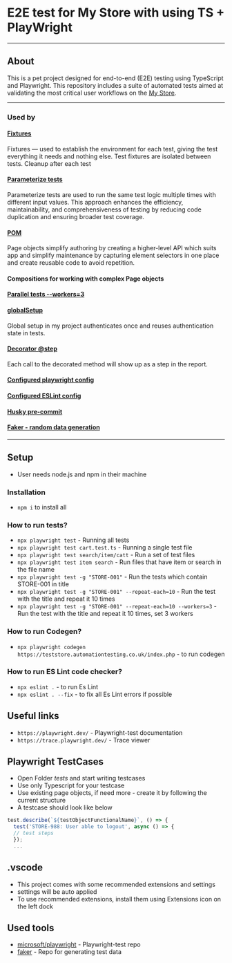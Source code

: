 # E2E test for My Store with using TS + PlayWright

---

## About

This is a pet project designed for end-to-end (E2E) testing using TypeScript and Playwright. This repository includes a suite of automated tests aimed at validating the most critical user workflows on the [My Store](https://teststore.automationtesting.co.uk/index.php).

---

### Used by

#### [Fixtures](https://playwright.dev/docs/test-fixtures#introduction)

Fixtures — used to establish the environment for each test, giving the test everything it needs and nothing else. Test fixtures are isolated between tests. Cleanup after each test

#### [Parameterize tests](https://playwright.dev/docs/test-parameterize#parameterized-tests)

Parameterize tests are used to run the same test logic multiple times with different input values. This approach enhances the efficiency, maintainability, and comprehensiveness of testing by reducing code duplication and ensuring broader test coverage.

#### [POM](https://playwright.dev/docs/pom)

Page objects simplify authoring by creating a higher-level API which suits app and simplify maintenance by capturing element selectors in one place and create reusable code to avoid repetition.

#### Compositions for working with complex Page objects

#### [Parallel tests --workers=3](https://playwright.dev/docs/test-parallel)

#### [globalSetup](https://playwright.dev/docs/test-global-setup-teardown#option-2-configure-globalsetup-and-globalteardown)

Global setup in my project authenticates once and reuses authentication state in tests.

#### [Decorator @step](https://playwright.dev/docs/api/class-test#test-step)

Each call to the decorated method will show up as a step in the report.

#### [Configured playwright config](https://playwright.dev/docs/test-configuration)

#### [Configured ESLint config](https://eslint.org/docs/latest/use/configure/)

#### [Husky pre-commit](https://typicode.github.io/husky/)

#### [Faker - random data generation](https://www.npmjs.com/package/@faker-js/faker)

---

## Setup

- User needs node.js and npm in their machine

### Installation

- `npm i` to install all

### How to run tests?

- `npx playwright test` - Running all tests
- `npx playwright test cart.test.ts` - Running a single test file
- `npx playwright test search/item/catt` - Run a set of test files
- `npx playwright test item search` - Run files that have item or search in the file name
- `npx playwright test -g "STORE-001"` - Run the tests which contain STORE-001 in title
- `npx playwright test -g "STORE-001" --repeat-each=10` - Run the test with the title and repeat it 10 times
- `npx playwright test -g "STORE-001" --repeat-each=10 --workers=3` - Run the test with the title and repeat it 10 times, set 3 workers

### How to run Codegen?

- `npx playwright codegen https://teststore.automationtesting.co.uk/index.php` - to run codegen

### How to run ES Lint code checker?

- `npx eslint .` - to run Es Lint
- `npx eslint . --fix` - to fix all Es Lint errors if possible



## Useful links

- `https://playwright.dev/` - Playwright-test documentation
- `https://trace.playwright.dev/` - Trace viewer

## Playwright TestCases

- Open Folder _tests_ and start writing testcases
- Use only Typescript for your testcase
- Use existing page objects, if need more - create it by following the current structure
- A testcase should look like below

```typescript
test.describe(`${testObjectFunctionalName}`, () => {
  test('STORE-988: User able to logout', async () => {
  // test steps
  });
  ...
```

## .vscode

- This project comes with some recommended extensions and settings
- settings will be auto applied
- To use recommended extensions, install them using Extensions icon on the left dock

## Used tools

- [microsoft/playwright](https://github.com/microsoft/playwright) - Playwright-test repo
- [faker](https://fakerjs.dev/) - Repo for generating test data
